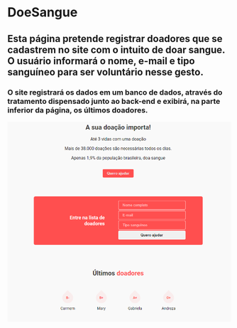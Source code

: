 # DoeSangue

## Esta  página pretende registrar doadores que se cadastrem no site com o intuito de doar sangue. O usuário informará o nome, e-mail e tipo sanguíneo para ser voluntário nesse gesto. 

### O site registrará os dados em um banco de dados, através do tratamento dispensado junto ao back-end e exibirá, na parte inferior da página, os últimos doadores.

![index](https://github.com/JsnEvt/DoeSangue/blob/main/img/index.png)
